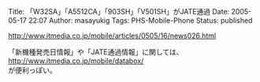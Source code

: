 Title: 「W32SA」「A5512CA」「903SH」「V501SH」がJATE通過
Date: 2005-05-17 22:07
Author: masayukig
Tags: PHS-Mobile-Phone
Status: published

<http://www.itmedia.co.jp/mobile/articles/0505/16/news026.html>

「新機種発売日情報」や「JATE通過情報」に関しては、  
<http://www.itmedia.co.jp/mobile/databox/>  
が便利っぽい。
